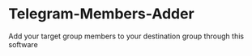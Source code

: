 # Telegram-Members-Adder
Add your target group members to your destination group through this software
